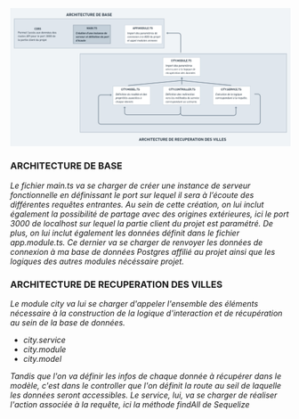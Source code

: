 ![refacto nestjs](./../ressources/architecture%20nestjs.png)

### ARCHITECTURE DE BASE

_Le fichier main.ts va se charger de créer une instance de serveur fonctionnelle en définissant le port sur lequel il sera à l’écoute des différentes requêtes entrantes. Au sein de cette création, on lui inclut également la possibilité de partage avec des origines extérieures, ici le port 3000 de localhost sur lequel la partie client du projet est paramétré. De plus, on lui inclut également les données définit dans le fichier app.module.ts. Ce dernier va se charger de renvoyer les données de connexion à ma base de données Postgres affilié au projet ainsi que les logiques des autres modules nécéssaire projet._

### ARCHITECTURE DE RECUPERATION DES VILLES

_Le module city va lui se charger d'appeler l'ensemble des éléments nécessaire à la construction de la logique d'interaction et de récupération au sein de la base de données._

- _city.service_
- _city.module_
- _city.model_

_Tandis que l'on va définir les infos de chaque donnée à récupérer dans le modèle, c'est dans le controller que l'on définit la route au seil de laquelle les données seront accessibles. Le service, lui, va se charger de réaliser l'action associée à la requête, ici la méthode findAll de Sequelize_
